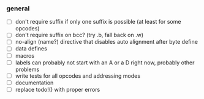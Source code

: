 ### general
- [ ] don't require suffix if only one suffix is possible (at least for some opcodes)
- [ ] don't require suffix on bcc? (try .b, fall back on .w)
- [ ] no-align (name?) directive that disables auto alignment after byte define
- [ ] data defines
- [ ] macros
- [ ] labels can probably not start with an A or a D right now, probably other problems
- [ ] write tests for all opcodes and addressing modes
- [ ] documentation
- [ ] replace todo!() with proper errors
